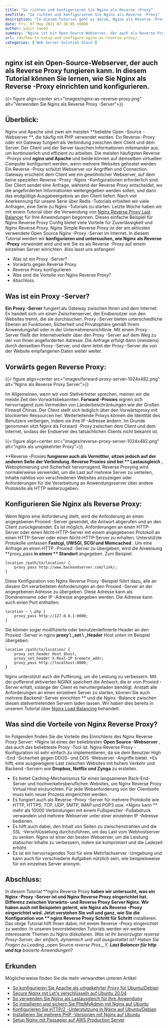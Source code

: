```yaml
---
title: "So richten und konfigurieren Sie Nginx als Reverse -Proxy" 
seoTitle: "So richten und konfigurieren Sie Nginx als Reverse -Proxy" 
description: "In diesem Tutorial geht es darum, Nginx als Reverse -Proxy einzurichten und zu konfigurieren. Nginx gilt als eine der beliebtesten Open-Source Reverse-Proxy-Webserver." 
date: Fri, 07 May 2021 07:38:05 +0000
author: yasir saeed
summary: "Nginx ist ein Open-Source-Webserver, der auch als Reverse Proxy fungieren kann. In diesem Tutorial können Sie lernen, wie Sie Nginx als Reverse -Proxy einrichten und konfigurieren." 
url: /de/how-to-setup-and-configure-nginx-as-reverse-proxy/
categories: ['Web Server Solution Stack']
---
```


## nginx ist ein Open-Source-Webserver, der auch als Reverse Proxy fungieren kann. In diesem Tutorial können Sie lernen, wie Sie Nginx als Reverse -Proxy einrichten und konfigurieren.

{{< figure align=center src="images/nginx-as-reverse-proxy.png" alt="Verwenden Sie Nginx als Reverse Proxy -Server">}}


## Überblick:
Nginx und Apache sind zwei am meisten **beliebte Open -Source -Webserver **, die häufig mit PHP verwendet werden. Ein Reverse -Proxy oder ein Gateway fungiert als Verbindung zwischen dem Client und dem Server. Der Client und der Server tauschen Informationen miteinander aus, um kontinuierlich und effizient zu arbeiten. Die meisten häufigsten Reverse -Proxys sind  **nginx und Apache**   und beide können auf demselben virtuellen Computer konfiguriert werden, wenn mehrere Websites gehostet werden. Ein Reverse -Proxy schützt Webserver vor Angriffen und Connection Gateway erscheint dem Client wie ein gewöhnlicher Webserver, auf dem keine speziellen Reverse -Proxy -Nginx -Konfigurationen erforderlich sind. Der Client sendet eine Anfrage, während der Reverse Proxy entscheidet, wo die angeforderten Informationen weitergegeben werden sollen, und dann das endgültige Ausgabeergebnis an den Client liefert.
Nach viel Anerkennung für unsere Serie über Redis -Tutorials erhielten wir viele Anfragen, eine Serie zu Nginx -Tutorials zu starten. Letzte Woche haben wir mit einem Tutorial über die Verwendung von [Nginx Reverse Proxy Last Balancer][1] für Ihre Anwendungen begonnen. Dieses einfache Beispiel für Nginx Reverse Proxy Config bietet viele Vorteile für Zuverlässigkeit und Nginx Reverse Proxy. Nginx Simple Reverse Proxy ist der am aktivsten verwendete Open Source Nginx -Proxy -Server im Internet. In diesem Tutorial werden wir **konfigurieren und untersuchen, wie Nginx als Reverse -Proxy**  verwendet wird und wie Sie es als Reverse -Proxy auf einem einzelnen Server einrichten. Also lasst uns anfangen!
  * Was ist ein Proxy -Server?
  * Vorwärts gegen Reverse Proxy
  * Reverse Proxy konfigurieren
  * Was sind die Vorteile von Nginx Reverse Proxy?
  * Abschluss

## Was ist ein Proxy -Server?
**Ein Proxy -Server**  fungiert als Gateway zwischen Ihnen und dem Internet. Es handelt sich um einen Zwischenserver, der Endbenutzer von den Websites trennt, die sie durchsuchen. Proxy -Server bieten unterschiedliche Ebenen an Funktionen, Sicherheit und Privatsphäre gemäß Ihrem Anwendungsfall oder in der Unternehmensrichtlinie.
Mit einem Proxy -Server fließt der Internetverkehr über den Proxy -Server auf dem Weg zu der von Ihnen angeforderten Adresse. Die Anfrage erfolgt dann (meistens) durch denselben Proxy -Server, und dann leitet der Proxy -Server die von der Website empfangenen Daten weiter weiter.

## Vorwärts gegen Reverse Proxy:

{{< figure align=center src="images/forward-proxy-server-1024x482.png" alt="Nginx als Reverse Proxy Server">}}

Im Allgemeinen, wenn wir vom Stellvertreter sprechen, meinen wir die meiste Zeit den Vorwärtsbekannten. **Forward -Proxies**  eignen sich hervorragend zum Vermeiden von Länderbeschränkungen wie der Großen Firewall Chinas. Der Client stellt sich lediglich über den Vorwärtsproxy mit blockierten Ressourcen her. Weiterleitende Proxys können die Identität des Benutzers verbergen, indem sie ihre IP -Adresse ändern. Im Grunde genommen sitzt Nginx als Forward -Proxy zwischen dem Client und dem Internet, sodass der Endserver des tatsächlichen Clients nicht bekannt ist.

{{< figure align=center src="images/reverse-proxy-server-1024x482.png" alt="nginx als umgekehrter Proxy">}}

**Reverse -Proxies  **fungieren auch als Vermittler, sitzen jedoch auf der anderen Seite der Verbindung. Reverse Proxies sind bei **  Lastausgleich** , Weboptimierung und Sicherheit hervorragend. Reverse Proxying wird normalerweise verwendet, um die Last auf mehrere Server zu verteilen, Inhalte nahtlos von verschiedenen Websites anzuzeigen oder Anforderungen für die Verarbeitung an Anwendungsserver über andere Protokolle als HTTP weiterzugeben.

## Konfigurieren Sie Nginx als Reverse Proxy:
Wenn Nginx eine Anforderung stellt, wird die Anforderung an einen angegebenen Proxied -Server gesendet, die Antwort abgerufen und an den Client zurückgesendet. Es ist möglich, Anforderungen an einen HTTP-Server oder einen Nicht-HTTP-Server mit einem angegebenen Protokoll an einen HTTP-Server oder einen Nicht-HTTP-Server zu erhalten. Unterstützte Protokolle umfassen **Fastcgi, UWSGI, SCGI und Memcached** .
Um eine Anfrage an einen HTTP -Proxied -Server zu übergeben, wird die Anweisung **proxy_pass  **in einem **  Standort**  angegeben. Zum Beispiel:
```
location /path/to/location/ {
    proxy_pass http://www.backendserver.com/link/;
}
```
Diese Konfiguration von Nginx Reverse Proxy -Beispiel führt dazu, alle an diesem Ort verarbeiteten Anforderungen an den Proxied -Server an der angegebenen Adresse zu übergeben. Diese Adresse kann als Domänenname oder IP -Adresse angegeben werden. Die Adresse kann auch einen Port enthalten:
```
location ~ \.php {
    proxy_pass http://127.0.0.1:8000;
}
```
Sie können sogar modifizierte oder benutzerdefinierte Header an den Proxied -Server in nginx **proxy \ _set \ _Header**  Host unten im Beispiel übergeben.
```
location /path/to/location/ {
    proxy_set_header Host $host;
    proxy_set_header X-Real-IP $remote_addr;
    proxy_pass http://localhost:8000;
}
```
Nginx unterstützt auch die Pufferung, um die Leistung zu verbessern. Mit der pufferend aktivierten NGINX speichert die Antwort, die er vom Proxied -Server erhält, solange der Client es heruntergeladen benötigt.
Anstatt alle Anforderungen an einen einzelnen Server zu starten, können Sie auch mehrere Backend -Server einrichten ** und die Nginx -Balance zwischen diesen stellvertretenden Servern laden lassen. Wir haben dies bereits in unserem Tutorial über [Nginx Load Balancing][1] behandelt.

## Was sind die Vorteile von Nginx Reverse Proxy?
Im Folgenden finden Sie die Vorteile des Einrichtens des Nginx Reverse Proxy Server:
  *Nginx ist eines der beliebtesten **Open Source -Webserver** , das auch das beliebteste Proxy -Tool ist. Nginx Reverse Proxy -Konfiguration ist sehr einfach zu implementieren, da sie dem Benutzer High -End -Sicherheit gegen DDOS- und DOS -Webserver -Angriffe bietet.
  *Es hilft, eine ausgewogene Last zwischen Websites mit hohem Verkehr und Backend -Servern wie **Dropbox, Netflix und Zynga**  zu erstellen.
  * Es bietet Caching-Mechanismus für einen langsameren Back-End-Server und hochverkehrsberuflichen Websites, um Nginx Reverse Proxy Virtual Host einzurichten. Für jede Webanforderung von der Clientseite muss kein neuer Prozess eingerichtet werden.
  * Es fungiert auch als Reverse -Proxy -Server für mehrere Protokolle wie HTTP, HTTPS, TCP, UDP, SMTP, IMAP und POP3 usw.
  *Nginx kann ** mehr als 10000 Verbindungen mit einem Fußspeicher -Fußabdruck verwandeln und mehrere Webserver unter einer einzelnen IP -Adresse bedienen.
  * Es hilft auch dabei, den Inhalt von Seiten zu zwischenstrahlen und die SSL -Verschlüsselung durchzuführen, um das Last vom Webhostserver zu senken. Nginx ist einer der besten Webserver, um die Leistung statischer Inhalte zu verbessern, indem sie komprimiert und die Ladezeit erhöht.
  * Es ist ein hervorragendes Tool für eine Mehrfachserver -Umgebung und kann auch für verschiedene Aufgaben nützlich sein, wie beispielsweise für ein einzelnes Server anonym.

## Abschluss:
In diesem Tutorial **nginx Reverse Proxy  **haben wir untersucht, was ein Nginx -Proxy -Server ist und Nginx Reverse Proxy eingerichtet hat. Differenz zwischen Vorwärts- und Reverse Proxy Server Nginx. Wir haben auch mit Beispielen gelernt, wie Nginx als Reverse -Proxy eingerichtet wird. Jetzt verstehen Sie voll und ganz, wie Sie die Konfiguration von **  nginx Reverse Proxy Schritt für Schritt**  installieren. Das obige Tutorial hilft Ihnen dabei, mit einem Reverse -Proxy eingerichtet zu werden. In unseren bevorstehenden Tutorials werden wir weitere interessante Themen zu Nginx diskutieren.
_Was ist Ihr bevorzugter _reverse Proxy_-Server, der einfach, dynamisch und voll ausgestattet ist? Haben Sie Fragen zu Leading_ _open Source _reverse Prox__Y, **Last Balancer für http und tcp**  basierte Anwendungen_?

## Erkunden
Möglicherweise finden Sie die mehr verwandten unteren Artikel
  * [So konfigurieren Sie Apache als umgekehrter Proxy für Ubuntu/Debian][3]
  * [Secure Nginx mit Let's verschlüsseln auf Ubuntu 20.04][4]
  * [So verwenden Sie Nginx als Lastausgleich für Ihre Anwendung][1]
  * [So installieren und sichern Sie PhpMyAdmin mit Nginx auf Ubuntu][5]
  * [Konfigurieren Sie HTTP/2 -Unterstützung in Nginx auf Ubuntu/Debian][6]
  * [Installieren Sie mehrere PHP -Versionen mit Nginx auf Ubuntu][7]
  * [Setup Nginx mit Passagier auf AWS Production Server][8]

  
[1]: https://blog.containerize.com/web-server-solution-stack/how-to-use-nginx-as-load-balancer-for-your-application/
[2]: mailto:yasir.saeed@aspose.com
[3]: https://blog.containerize.com/web-server-solution-stack/how-to-configure-apache-as-a-reverse-proxy-for-ubuntudebian/
[4]: https://blog.containerize.com/web-server-solution-stack/how-to-secure-nginx-with-letsencrypt-on-ubuntu-20-04/
[5]: https://blog.containerize.com/web-server-solution-stack/how-to-install-and-secure-phpmyadmin-with-nginx-on-ubuntu/
[6]: https://blog.containerize.com/web-server-solution-stack/how-to-configure-http2-support-in-nginx-on-ubuntudebian/
[7]: https://blog.containerize.com/web-server-solution-stack/how-to-install-multiple-php-versions-with-nginx-on-ubuntu/
[8]: https://blog.containerize.com/web-server-solution-stack/how-to-setup-nginx-with-passenger-on-aws-production-server/
